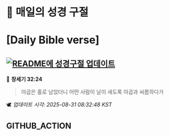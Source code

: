 # 🙏 매일의 성경 구절
# [Daily Bible verse]
## [![README에 성경구절 업데이트](https://github.com/DONGSUKA/first_test/actions/workflows/update-readme-bible.yml/badge.svg)](https://github.com/DONGSUKA/first_test/actions/workflows/update-readme-bible.yml)
<!-- START_BIBLE_VERSE -->
📖 **창세기 32:24**
> 야곱은 홀로 남았더니 어떤 사람이 날이 새도록 야곱과 씨름하다가

🕊️ _업데이트 시각: 2025-08-31 08:32:48 KST_
  <!-- END_BIBLE_VERSE -->
## GITHUB_ACTION
